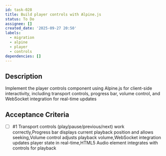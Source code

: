 ```yaml
---
id: task-028
title: Build player controls with Alpine.js
status: To Do
assignee: []
created_date: '2025-09-27 20:50'
labels:
  - migration
  - alpine
  - player
  - controls
dependencies: []
---
```


## Description

Implement the player controls component using Alpine.js for client-side interactivity, including transport controls, progress bar, volume control, and WebSocket integration for real-time updates

## Acceptance Criteria
<!-- AC:BEGIN -->
- [ ] #1 Transport controls (play/pause/previous/next) work correctly,Progress bar displays current playback position and allows seeking,Volume control adjusts playback volume,WebSocket integration updates player state in real-time,HTML5 Audio element integrates with controls for playback
<!-- AC:END -->
